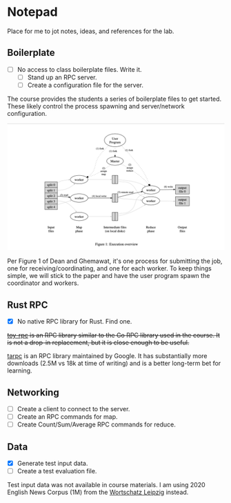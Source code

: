 # Notepad

Place for me to jot notes, ideas, and references for the lab.

## Boilerplate

- [ ] No access to class boilerplate files. Write it.
  - [ ] Stand up an RPC server.
  - [ ] Create a configuration file for the server.

The course provides the students a series of boilerplate files to get started. These likely control the process spawning and server/network configuration.

![Figure-1](./_static/dean-ghemawat-figure-1.png)

Per Figure 1 of Dean and Ghemawat, it's one process for submitting the job, one for receiving/coordinating, and one for each worker. To keep things simple, we will stick to the paper and have the user program spawn the coordinator and workers.

## Rust RPC

- [x] No native RPC library for Rust. Find one.

~~[toy-rpc](https://crates.io/crates/toy-rpc) is an RPC library similar to the Go RPC library used in the course. It is not a drop-in replacement, but it is close enough to be useful.~~

[tarpc](https://crates.io/crates/tarpc) is an RPC library maintained by Google. It has substantially more downloads (2.5M vs 18k at time of writing) and is a better long-term bet for learning.

## Networking

- [ ] Create a client to connect to the server.
- [ ] Create an RPC commands for map.
- [ ] Create Count/Sum/Average RPC commands for reduce.

## Data

- [x] Generate test input data.
- [ ] Create a test evaluation file.

Test input data was not available in course materials. I am using 2020 English News Corpus (1M) from the [Wortschatz Leipzig](https://wortschatz.uni-leipzig.de/en/download/English) instead.
